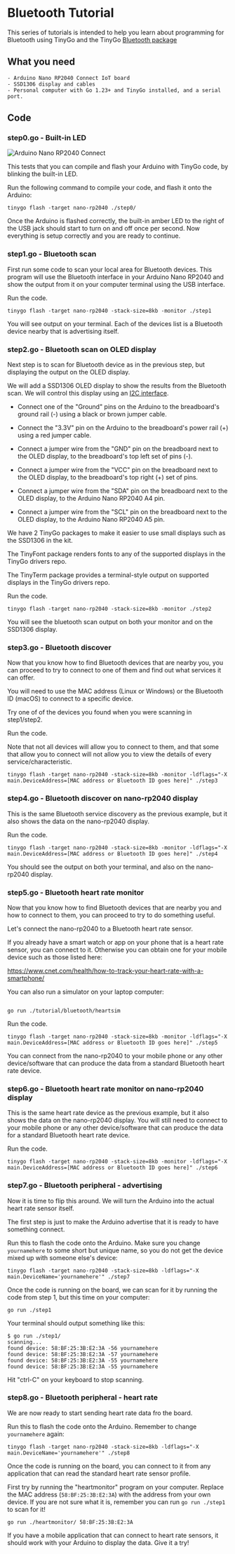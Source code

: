 # Bluetooth Tutorial

This series of tutorials is intended to help you learn about programming for Bluetooth using TinyGo and the TinyGo [Bluetooth package](https://github.com/tinygo-org/bluetooth)


## What you need

    - Arduino Nano RP2040 Connect IoT board
    - SSD1306 display and cables
    - Personal computer with Go 1.23+ and TinyGo installed, and a serial port.

## Code

### step0.go - Built-in LED

![Arduino Nano RP2040 Connect](../../sensor/arduino/assets/step0.jpg)

This tests that you can compile and flash your Arduino with TinyGo code, by blinking the built-in LED.

Run the following command to compile your code, and flash it onto the Arduino:

```
tinygo flash -target nano-rp2040 ./step0/
```

Once the Arduino is flashed correctly, the built-in amber LED to the right of the USB jack should start to turn on and off once per second. Now everything is setup correctly and you are ready to continue.

### step1.go - Bluetooth scan

First run some code to scan your local area for Bluetooth devices. This program will use the Bluetooth interface in your Arduino Nano RP2040 and show the output from it on your computer terminal using the USB interface.

Run the code.

```shell
tinygo flash -target nano-rp2040 -stack-size=8kb -monitor ./step1
```

You will see output on your terminal. Each of the devices list is a Bluetooth device nearby that is advertising itself.


### step2.go - Bluetooth scan on OLED display

Next step is to scan for Bluetooth device as in the previous step, but displaying the output on the OLED display.

We will add a SSD1306 OLED display to show the results from the Bluetooth scan. We will control this display using an [I2C interface](https://en.wikipedia.org/wiki/I%C2%B2C).

- Connect one of the "Ground" pins on the Arduino to the breadboard's ground rail (-) using a black or brown jumper cable.

- Connect the "3.3V" pin on the Arduino to the breadboard's power rail (+) using a red jumper cable.

- Connect a jumper wire from the "GND" pin on the breadboard next to the OLED display, to the breadboard's top left set of pins (-).

- Connect a jumper wire from the "VCC" pin on the breadboard next to the OLED display, to the breadboard's top right (+) set of pins.

- Connect a jumper wire from the "SDA" pin on the breadboard next to the OLED display, to the Arduino Nano RP2040 A4 pin.

- Connect a jumper wire from the "SCL" pin on the breadboard next to the OLED display, to the Arduino Nano RP2040 A5 pin.

We have 2 TinyGo packages to make it easier to use small displays such as the SSD1306 in the kit. 

The TinyFont package renders fonts to any of the supported displays in the TinyGo drivers repo. 

The TinyTerm package provides a terminal-style output on supported displays in the TinyGo drivers repo. 

Run the code.

```shell
tinygo flash -target nano-rp2040 -stack-size=8kb -monitor ./step2
```

You will see the bluetooth scan output on both your monitor and on the SSD1306 display.


### step3.go - Bluetooth discover

Now that you know how to find Bluetooth devices that are nearby you, you can proceed to try to connect to one of them and find out what services it can offer.

You will need to use the MAC address (Linux or Windows) or the Bluetooth ID (macOS) to connect to a specific device.

Try one of of the devices you found when you were scanning in step1/step2.

Run the code.

Note that not all devices will allow you to connect to them, and that some that allow you to connect will not allow you to view the details of every service/characteristic.

```shell
tinygo flash -target nano-rp2040 -stack-size=8kb -monitor -ldflags="-X main.DeviceAddress=[MAC address or Bluetooth ID goes here]" ./step3
```

### step4.go - Bluetooth discover on nano-rp2040 display

This is the same Bluetooth service discovery as the previous example, but it also shows the data on the nano-rp2040 display.

Run the code.

```shell
tinygo flash -target nano-rp2040 -stack-size=8kb -monitor -ldflags="-X main.DeviceAddress=[MAC address or Bluetooth ID goes here]" ./step4
```

You should see the output on both your terminal, and also on the nano-rp2040 display.


### step5.go - Bluetooth heart rate monitor

Now that you know how to find Bluetooth devices that are nearby you and how to connect to them, you can proceed to try to do something useful.

Let's connect the nano-rp2040 to a Bluetooth heart rate sensor.

If you already have a smart watch or app on your phone that is a heart rate sensor, you can connect to it. Otherwise you can obtain one for your mobile device such as those listed here:

https://www.cnet.com/health/how-to-track-your-heart-rate-with-a-smartphone/

You can also run a simulator on your laptop computer:

```shell

go run ./tutorial/bluetooth/heartsim
```

Run the code.

```shell
tinygo flash -target nano-rp2040 -stack-size=8kb -monitor -ldflags="-X main.DeviceAddress=[MAC address or Bluetooth ID goes here]" ./step5
```

You can connect from the nano-rp2040 to your mobile phone or any other device/software that can produce the data from a standard Bluetooth heart rate device.


### step6.go - Bluetooth heart rate monitor on nano-rp2040 display

This is the same heart rate device as the previous example, but it also shows the data on the nano-rp2040 display. You will still need to connect to your mobile phone or any other device/software that can produce the data for a standard Bluetooth heart rate device.

Run the code.

```shell
tinygo flash -target nano-rp2040 -stack-size=8kb -monitor -ldflags="-X main.DeviceAddress=[MAC address or Bluetooth ID goes here]" ./step6
```

### step7.go - Bluetooth peripheral - advertising

Now it is time to flip this around. We will turn the Arduino into the actual heart rate sensor itself.

The first step is just to make the Arduino advertise that it is ready to have something connect.

Run this to flash the code onto the Arduino. Make sure you change `yournamehere` to some short but unique name, so you do not get the device mixed up with someone else's device:

```shell
tinygo flash -target nano-rp2040 -stack-size=8kb -ldflags="-X main.DeviceName='yournamehere'" ./step7
```

Once the code is running on the board, we can scan for it by running the code from step 1, but this time on your computer:

```shell
go run ./step1
```

Your terminal should output something like this:

```shell
$ go run ./step1/
scanning...
found device: 58:BF:25:3B:E2:3A -56 yournamehere
found device: 58:BF:25:3B:E2:3A -57 yournamehere
found device: 58:BF:25:3B:E2:3A -55 yournamehere
found device: 58:BF:25:3B:E2:3A -55 yournamehere
```

Hit "ctrl-C" on your keyboard to stop scanning.

### step8.go - Bluetooth peripheral - heart rate

We are now ready to start sending heart rate data fro the board.

Run this to flash the code onto the Arduino. Remember to change `yournamehere` again:

```shell
tinygo flash -target nano-rp2040 -stack-size=8kb -ldflags="-X main.DeviceName='yournamehere'" ./step8
```

Once the code is running on the board, you can connect to it from any application that can read the standard heart rate sensor profile.

First try by running the "heartmonitor" program on your computer. Replace the MAC address (`58:BF:25:3B:E2:3A`) with the address from your own device. If you are not sure what it is, remember you can run `go run ./step1` to scan for it!

```shell
go run ./heartmonitor/ 58:BF:25:3B:E2:3A
```

If you have a mobile application that can connect to heart rate sensors, it should work with your Arduino to display the data. Give it a try!
